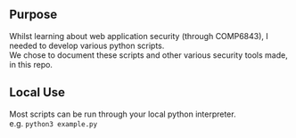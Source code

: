 ## Purpose

Whilst learning about web application security (through COMP6843), I needed to develop various python scripts.\
We chose to document these scripts and other various security tools made, in this repo.

## Local Use
Most scripts can be run through your local python interpreter.\
e.g. `python3 example.py`
